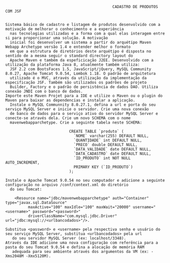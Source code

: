     
                                                   CADASTRO DE PRODUTOS COM JSF
                                        
                                        
    Sistema básico de cadastro e listagem de produtos desenvolvido com a motivação de melhorar o conhecimento e a experiência
      nas tecnologias utilizadas e a forma com a qual elas interagem entre si para proporcionar uma solução. A motivação
      inicial foi desenvolver um sistema a partir do arquétipo Maven Webapp Archetype versão 1.4 e entender melhor o formato 
      em que a estrutura de diretórios deste arquétipo é disposta no sentido de a mesma seguir o standard directory layout do
      Apache Maven e também da espeficicação J2EE. Desenvolvido com a utilização da plataforma Java 8, atualmente também utiliza:
      JSF 2.2 com BootsFaces 1.5, JavaScript/jQuery, MySQL Community 8.0.27, Apache Tomcat 9.0.54, Lombok 1.18. O padrão de arquitetura
      utilizado é o MVC, através da utilização da implementação da especificação JSF. Também são utilizados os padrões de projeto 
      Builder, Factory e o padrão de persistência de dados DAO. Utiliza conexão JNDI com o banco de dados.
    Importe este Maven Projet para a IDE e utilize o Maven ou o plugin do Maven para baixar as dependencias e instalar a aplicação.
      Instale o MySQL Communnity 8.0.27.1, defina a url e porta do seu serviço MySQL Server e inicie o servidor. Crie uma nova conexão 
      de banco de dados para o serviço ativo do servidor MySQL Server e conecte-se através dela. Crie um novo SCHEMA com o nome 
      mavenwebapparchetype. Crie a seguinte tabela neste SCHEMA:
      
                                CREATE TABLE `produto` (
                                  `NOME` varchar(255) DEFAULT NULL,
                                  `QUANTIDADE` int DEFAULT NULL,
                                  `PRECO` double DEFAULT NULL,
                                  `DATA_VALIDADE` date DEFAULT NULL,
                                  `DATA_CADASTRO` date DEFAULT NULL,
                                  `ID_PRODUTO` int NOT NULL AUTO_INCREMENT,
                                  PRIMARY KEY (`ID_PRODUTO`)
                                ); 
      
    Instale o Apache Tomcat 9.0.54 no seu computador e adicione a seguinte configuração no arquivo /conf/context.xml do diretório
      do seu Tomcat: 
      
		<Resource name="jdbc/mavenwebapparchetype" auth="Container" type="javax.sql.DataSource"
			  maxActive="100" maxIdle="100" maxWait="20000" username="<username>" password="<password>" 
			  driverClassName="com.mysql.jdbc.Driver" url="jdbc:mysql://<urlbancodados>"/>. 
					  
    Substitua <password> e <username> pela respectiva senha e usuário do seu serviço MySQL Server, substitua <urlbancodados> pela url
       do seu servidor MySQL Server (ex: localhost/3348).
    Através da IDE adicione uma nova configuração com referência para a pasta do seu Tomcat 9.0.54 e defina a alocação de memória RAM
       adequada para seu ambiente através dos argumentos da VM (ex: -Xms2048M -Xmx5120M).
      
      
      
      
    
      
   
